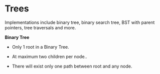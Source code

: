 # Trees

Implementations include binary tree, binary search tree, BST with parent pointers, tree traversals and more.

__Binary Tree__

* Only 1 root in a Binary Tree.

* At maximum two children per node..

* There will exist only one path between root and any node.